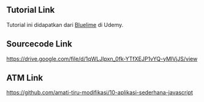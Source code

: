## Tutorial Link

Tutorial ini didapatkan dari [Bluelime](https://www.udemy.com/share/103znq3@AnkQNcxAs2h1YftdLu-B0TieGPT7KIkFn_gq9RxMO2U22ytNlUhGhWE6JlIlcBrB/) di Udemy.

## Sourcecode Link

https://drive.google.com/file/d/1qWLJIpxn_0fk-YTfXEJP1vYQ-yMlVjJS/view

## ATM Link

https://github.com/amati-tiru-modifikasi/10-aplikasi-sederhana-javascript
